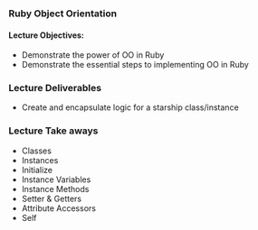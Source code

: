 ### Ruby Object Orientation

#### Lecture Objectives:
- Demonstrate the power of OO in Ruby
- Demonstrate the essential steps to implementing OO in Ruby

### Lecture Deliverables
- Create and encapsulate logic for a starship class/instance

### Lecture Take aways 
- Classes
- Instances
- Initialize
- Instance Variables
- Instance Methods
- Setter & Getters
- Attribute Accessors
- Self

